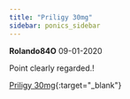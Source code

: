 ```yaml
---
title: "Priligy 30mg"
sidebar: ponics_sidebar
---
```


**Rolando84O** 09-01-2020

Point clearly regarded.!

[Priligy 30mg](https://pillshoprx.com/priligy-generico/){:target="_blank"}


